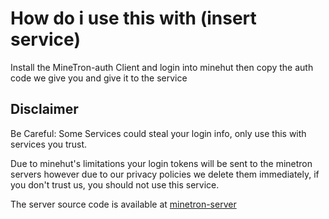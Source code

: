 # How do i use this with (insert service)

Install the MineTron-auth Client and login into minehut then copy the auth code we give you and give it to the service



## Disclaimer

Be Careful: Some Services could steal your login info, only use this with services you trust.

Due to minehut's limitations your login tokens will be sent to the minetron servers however due to our privacy policies we delete them immediately, if you don't trust us, you should not use this service.

The server source code is available at [minetron-server](https://github.com/MrEnxo/minetron-server)
